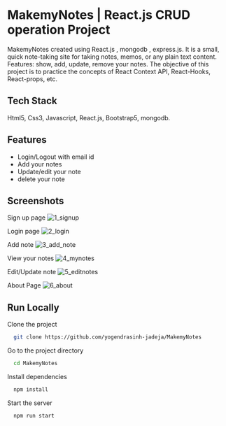 
# MakemyNotes | React.js CRUD operation Project

MakemyNotes created using React.js , mongodb , express.js. It is a small, quick note-taking site for taking notes, memos, or any plain text content. Features: show, add, update, remove your notes. The objective of this project is to practice the concepts of React Context API, React-Hooks, React-props, etc.

## Tech Stack

Html5, Css3, Javascript, React.js, Bootstrap5, mongodb.

## Features

- Login/Logout with email id
- Add your notes
- Update/edit your note
- delete your note


## Screenshots

Sign up page
![1_signup](https://user-images.githubusercontent.com/121381292/211328067-c0a5d638-3f80-4556-a868-3197323702f1.png)


Login page
![2_login](https://user-images.githubusercontent.com/121381292/211328097-74738ae8-8a24-4370-a2de-154913435676.png)


Add note
![3_add_note](https://user-images.githubusercontent.com/121381292/211328156-bfa84cc3-a9f3-4c95-9a1b-be583dabc770.png)


View your notes
![4_mynotes](https://user-images.githubusercontent.com/121381292/211328215-3f9f8775-c72c-4595-a21e-4776ddbd8be1.png)

Edit/Update note
![5_editnotes](https://user-images.githubusercontent.com/121381292/211328282-d8474761-7581-4500-839a-1240ccf71662.png)


About Page
![6_about](https://user-images.githubusercontent.com/121381292/211328314-ef8bc4a1-c594-4519-820e-1e717b10df77.png)


## Run Locally

Clone the project

```bash
  git clone https://github.com/yogendrasinh-jadeja/MakemyNotes
```

Go to the project directory

```bash
  cd MakemyNotes
```

Install dependencies

```bash
  npm install
```

Start the server

```bash
  npm run start
```


